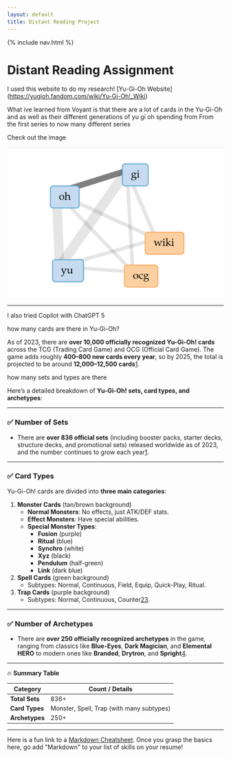 ```yaml
---
layout: default
title: Distant Reading Project
---
```


{% include nav.html %}


# Distant Reading Assignment 

I used this website to do my research! [Yu-Gi-Oh Website] (https://yugioh.fandom.com/wiki/Yu-Gi-Oh!_Wiki) 

What ive learned from Voyant is that there are a lot of cards in the Yu-Gi-Oh and as well as their different generations of yu gi oh spending from From the 
first series to now many different series  

Check out the image

![alt text](yugioh.png)

---
I also tried Copilot with ChatGPT 5 

how many cards are there in Yu-Gi-Oh?

As of 2023, there are **over 10,000 officially recognized Yu-Gi-Oh! cards** across the TCG (Trading Card Game) and OCG (Official Card Game). The game adds roughly **400–800 new cards every year**, so by 2025, the total is projected to be around **12,000–12,500 cards**[1](https://expertbeacon.com/how-many-yugioh-cards-are-there/).

how many sets and types are there 

Here’s a detailed breakdown of **Yu-Gi-Oh! sets, card types, and archetypes**:

---

### ✅ **Number of Sets**
- There are **over 836 official sets** (including booster packs, starter decks, structure decks, and promotional sets) released worldwide as of 2023, and the number continues to grow each year[1](https://expertbeacon.com/how-many-yu-gi-oh-card-sets-are-there/).

---

### ✅ **Card Types**
Yu-Gi-Oh! cards are divided into **three main categories**:
1. **Monster Cards** (tan/brown background)
   - **Normal Monsters**: No effects, just ATK/DEF stats.
   - **Effect Monsters**: Have special abilities.
   - **Special Monster Types**:
     - **Fusion** (purple)
     - **Ritual** (blue)
     - **Synchro** (white)
     - **Xyz** (black)
     - **Pendulum** (half-green)
     - **Link** (dark blue)
2. **Spell Cards** (green background)
   - Subtypes: Normal, Continuous, Field, Equip, Quick-Play, Ritual.
3. **Trap Cards** (purple background)
   - Subtypes: Normal, Continuous, Counter[2](https://www.tcgplayer.com/content/article/What-Are-The-Card-Types-in-Yu-Gi-Oh/c0026840-67f9-4401-af15-7d5677c317ee/)[3](https://www.dicebreaker.com/games/yu-gi-oh-tcg/how-to/yu-gi-oh-card-types-explained).

---

### ✅ **Number of Archetypes**
- There are **over 250 officially recognized archetypes** in the game, ranging from classics like **Blue-Eyes**, **Dark Magician**, and **Elemental HERO** to modern ones like **Branded**, **Drytron**, and **Spright**[4](https://yugioh.fandom.com/wiki/Category:Archetypes).

---

🔥 **Summary Table**

| Category       | Count / Details |
|---------------|-----------------|
| **Total Sets** | 836+ |
| **Card Types** | Monster, Spell, Trap (with many subtypes) |
| **Archetypes** | 250+ |

---

Here is a fun link to a [Markdown Cheatsheet](https://www.markdownguide.org/cheat-sheet/). Once you grasp the basics here, go add "Markdown" to your list of skills on your resume!
